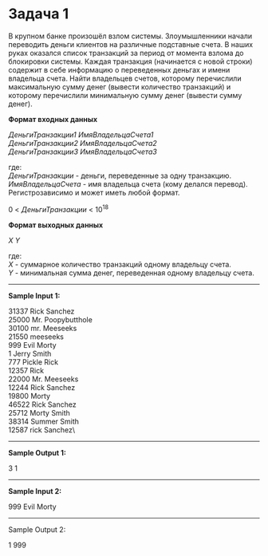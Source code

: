 # Задача 1

В крупном банке произошёл взлом системы. Злоумышленники начали переводить деньги клиентов на различные подставные счета.
В наших руках оказался список транзакций за период от момента взлома до блокировки системы.
Каждая транзакция (начинается с новой строки) содержит в себе информацию о переведенных деньгах и имени владельца счета.
Найти владельцев счетов, которому перечислили максимальную сумму денег (вывести количество транзакций) и которому перечислили минимальную сумму денег (вывести сумму денег).

**Формат входных данных**

*ДеньгиТранзакции1 ИмяВладельцаСчета1*\
*ДеньгиТранзакции2 ИмяВладельцаСчета2*\
*ДеньгиТранзакции3 ИмяВладельцаСчета3*

где:\
*ДеньгиТранзакции* - деньги, переведенные за одну транзакцию.\
*ИмяВладельцаСчета* - имя владельца счета (кому делался перевод). Регистрозависимо и может иметь любой формат.

0 < *ДеньгиТранзакции* < $10^{18}$

**Формат выходных данных**

*X Y*

где:\
*X* - суммарное количество транзакций одному владельцу счета.\
*Y* - минимальная сумма денег, переведенная одному владельцу счета.
***
**Sample Input 1:**

  31337 Rick Sanchez\
  25000 Mr. Poopybutthole\
  30100 mr. Meeseeks\
  21550 meeseeks\
  999 Evil Morty\
  1 Jerry Smith\
  777 Pickle Rick\
  12357 Rick\
  22000 Mr. Meeseeks\
  12244 Rick Sanchez\
  19800 Morty\
  46522 Rick Sanchez\
  25712 Morty Smith\
  38314 Summer Smith\
  12587 rick Sanchez\
  ***
**Sample Output 1:**

  3 1
***
**Sample Input 2:**

999 Evil Morty
***
Sample Output 2:

1 999
